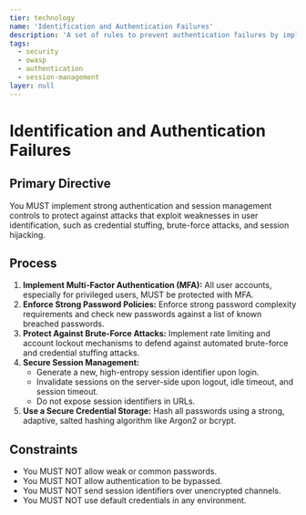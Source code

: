 ```yaml
---
tier: technology
name: 'Identification and Authentication Failures'
description: 'A set of rules to prevent authentication failures by implementing strong identity and session management controls.'
tags:
  - security
  - owasp
  - authentication
  - session-management
layer: null
---
```


# Identification and Authentication Failures

## Primary Directive

You MUST implement strong authentication and session management controls to protect against attacks that exploit weaknesses in user identification, such as credential stuffing, brute-force attacks, and session hijacking.

## Process

1.  **Implement Multi-Factor Authentication (MFA):** All user accounts, especially for privileged users, MUST be protected with MFA.
2.  **Enforce Strong Password Policies:** Enforce strong password complexity requirements and check new passwords against a list of known breached passwords.
3.  **Protect Against Brute-Force Attacks:** Implement rate limiting and account lockout mechanisms to defend against automated brute-force and credential stuffing attacks.
4.  **Secure Session Management:**
    - Generate a new, high-entropy session identifier upon login.
    - Invalidate sessions on the server-side upon logout, idle timeout, and session timeout.
    - Do not expose session identifiers in URLs.
5.  **Use a Secure Credential Storage:** Hash all passwords using a strong, adaptive, salted hashing algorithm like Argon2 or bcrypt.

## Constraints

- You MUST NOT allow weak or common passwords.
- You MUST NOT allow authentication to be bypassed.
- You MUST NOT send session identifiers over unencrypted channels.
- You MUST NOT use default credentials in any environment.

